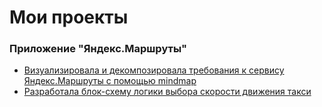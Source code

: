 # Мои проекты
### Приложение "Яндекс.Маршруты"
  * [Визуализировала и декомпозировала требования к сервису Яндекс.Маршруты с помощью mindmap](https://github.com/LiubovNik752/LiubovNik752/blob/main/Яндекс%20Маршруты_GH.png)
  * [Разработала блок-схему логики выбора скорости движения такси](https://github.com/LiubovNik752/LiubovNik752/blob/main/yandex-routes-block-diagram.drawio%20(1).png)
